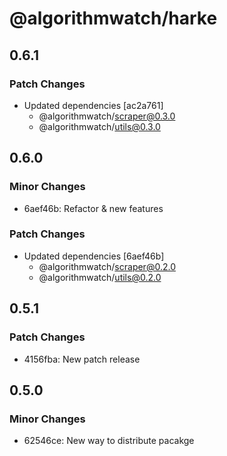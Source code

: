 # @algorithmwatch/harke

## 0.6.1

### Patch Changes

- Updated dependencies [ac2a761]
  - @algorithmwatch/scraper@0.3.0
  - @algorithmwatch/utils@0.3.0

## 0.6.0

### Minor Changes

- 6aef46b: Refactor & new features

### Patch Changes

- Updated dependencies [6aef46b]
  - @algorithmwatch/scraper@0.2.0
  - @algorithmwatch/utils@0.2.0

## 0.5.1

### Patch Changes

- 4156fba: New patch release

## 0.5.0

### Minor Changes

- 62546ce: New way to distribute pacakge
